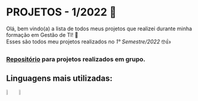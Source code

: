 # PROJETOS - 1/2022 💫


Olá, bem vindo(a) a lista de todos meus projetos que realizei durante minha formação em Gestão de TI! 🫡
<br>
Esses são todos meu projetos realizados no <em>1° Semestre/2022</em> 🤓👍
<br>
### <a href="https://github.com/gtisenac2022-2024">Repositório</a> para projetos realizados em grupo.

## Linguagens mais utilizadas:

<p float="left">
  <img src="https://i.giphy.com/media/XAxylRMCdpbEWUAvr8/giphy.webp" width="6%" />
  <img src="https://i.giphy.com/media/fsEaZldNC8A1PJ3mwp/giphy.webp" width="6%" /> 
</p>
